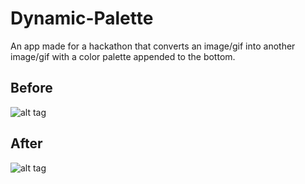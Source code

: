 # Dynamic-Palette
An app made for a hackathon that converts an image/gif into another image/gif with a color palette appended to the bottom.
## Before
![alt tag](https://raw.githubusercontent.com/mouthwash/Dynamic-Pallette/master/cones.jpg)

## After
![alt tag](https://raw.githubusercontent.com/mouthwash/Dynamic-Pallette/master/screenshots/Screen%20Shot%202016-06-19%20at%202.38.08%20AM.png)

